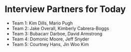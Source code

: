 # Interview Partners for Today

- Team 1: Kim Dills, Mario Pugh
- Team 2: Jake Overall, Kimberly Cabrera-Boggs
- Team 3: Bubacarr Darboe, David Armstrong
- Team 4: Domonic Moore, Jeff Snyder
- Team 5: Courtney Hans, Jin Woo Kim
